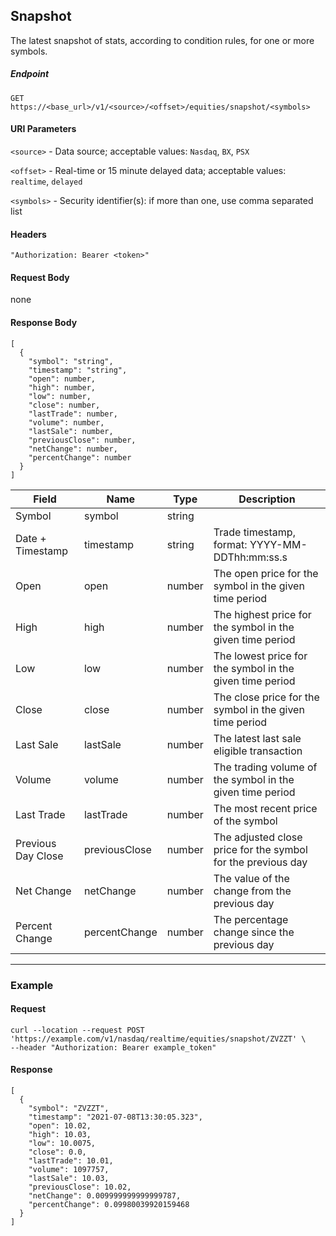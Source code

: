 ## Snapshot

The latest snapshot of stats, according to condition rules, for one or more symbols. 

##### Endpoint

`GET` `https://<base_url>/v1/<source>/<offset>/equities/snapshot/<symbols>`

#### URI Parameters

`<source>` - Data source; acceptable values: `Nasdaq`, `BX`, `PSX`

`<offset>` - Real-time or 15 minute delayed data; acceptable values: `realtime`, `delayed`

`<symbols>` - Security identifier(s): if more than one, use comma separated list

#### Headers

`"Authorization: Bearer <token>"`

#### Request Body

none

#### Response Body

```
[
  {
    "symbol": "string",
    "timestamp": "string",
    "open": number,
    "high": number,
    "low": number,
    "close": number,
    "lastTrade": number,
    "volume": number,
    "lastSale": number,
    "previousClose": number,
    "netChange": number,
    "percentChange": number
  }
]
```

| Field | Name | Type | Description |
|-------|------|------|-------------|
| Symbol| symbol| string | |
| Date + Timestamp | timestamp  | string  | Trade timestamp, format: YYYY-MM-DDThh:mm:ss.s |
| Open| open| number | The open price for the symbol in the given time period|
| High| high| number | The highest price for the symbol in the given time period|
| Low| low| number | The lowest price for the symbol in the given time period|
| Close| close| number | The close price for the symbol in the given time period|
| Last Sale| lastSale| number | The latest last sale eligible transaction|
| Volume| volume| number | The trading volume of the symbol in the given time period|
| Last Trade| lastTrade| number | The most recent price of the symbol|
| Previous Day Close | previousClose | number | The adjusted close price for the symbol for the previous day|
| Net Change| netChange| number | The value of the change from the previous day|
| Percent Change     | percentChange | number | The percentage change since the previous day|


---


### Example

#### Request

```
curl --location --request POST 'https://example.com/v1/nasdaq/realtime/equities/snapshot/ZVZZT' \
--header "Authorization: Bearer example_token"
```

#### Response

```
[
  {
    "symbol": "ZVZZT",
    "timestamp": "2021-07-08T13:30:05.323",
    "open": 10.02,
    "high": 10.03,
    "low": 10.0075,
    "close": 0.0,
    "lastTrade": 10.01,
    "volume": 1097757,
    "lastSale": 10.03,
    "previousClose": 10.02,
    "netChange": 0.009999999999999787,
    "percentChange": 0.09980039920159468
  }
]
```
